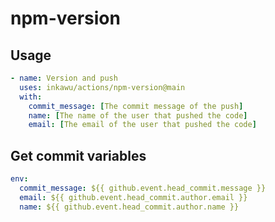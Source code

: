 # npm-version

## Usage
```yaml
- name: Version and push
  uses: inkawu/actions/npm-version@main
  with:
    commit_message: [The commit message of the push]
    name: [The name of the user that pushed the code]
    email: [The email of the user that pushed the code]
```

## Get commit variables
```yaml
env:
  commit_message: ${{ github.event.head_commit.message }}
  email: ${{ github.event.head_commit.author.email }}
  name: ${{ github.event.head_commit.author.name }}
```
